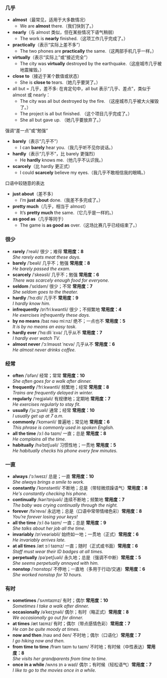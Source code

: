 ### 几乎

- **almost**（最常见，适用于大多数情况）  
  - We are **almost** there.（我们快到了。）  
- **nearly**（与 almost 类似，但在某些情况下语气稍弱）  
  - The work is **nearly** finished.（这项工作几乎完成了。）  
- **practically**（表示“实际上差不多”）  
  - The two phones are **practically** the same.（这两部手机几乎一样。）  
- **virtually**（表示“实际上”或“接近完全”）  
  - The city was **virtually** destroyed by the earthquake.（这座城市几乎被地震摧毁。）  
- **close to**（接近于某个数值或状态）  
  - She is **close to** tears.（她几乎要哭了。）  
- all but = 几乎，差不多: 在肯定句中，all but 表示“几乎、差点”，类似于 almost 或 nearly：
  - The city was all but destroyed by the fire.  （这座城市几乎被大火摧毁了。）
  - The project is all but finished.  （这个项目几乎完成了。）
  - She all but gave up.  （她几乎要放弃了。）

强调“差一点”或“勉强”
- **barely**（表示“几乎不”）  
  - I can **barely** hear you.（我几乎听不见你说话。）  
- **hardly**（表示“几乎不”，比 barely 更强烈）  
  - He **hardly** knows me.（他几乎不认识我。）  
- **scarcely**（比 hardly 更正式）  
  - I could **scarcely** believe my eyes.（我几乎不敢相信我的眼睛。）  

口语中较随意的表达
- **just about**（差不多）  
  - I’m **just about** done.（我差不多完成了。）  
- **pretty much**（几乎，相当于 almost）  
  - It’s **pretty much** the same.（它几乎是一样的。）  
- **as good as**（几乎等同于）  
  - The game is **as good as** over.（这场比赛几乎已经结束了。）  

### 很少
- **rarely** /ˈreəli/ 很少；难得 **常用度：8**  
  *She rarely eats meat these days.*
- **barely** /ˈbeəli/ 几乎不；勉强 **常用度：8**  
  *He barely passed the exam.*
- **scarcely** /ˈskeəsli/ 几乎不；勉强 **常用度：6**  
  *There was scarcely enough food for everyone.*
- **seldom** /ˈsɛldəm/ 很少；不常 **常用度：7**  
  *She seldom goes to the theater.*
- **hardly** /ˈhɑːdli/ 几乎不 **常用度：9**  
  *I hardly know him.*
- **infrequently** /ɪnˈfriːkwəntli/ 很少；不频繁地 **常用度：4**  
  *He exercises infrequently these days.*
- **by no means** /baɪ nəʊ miːnz/ 绝不；一点也不 **常用度：5**  
  *It is by no means an easy task.*
- **hardly ever** /ˈhɑːdli ˈɛvə/ 几乎从不 **常用度：7**  
  *I hardly ever watch TV.*
- **almost never** /ˈɔːlməʊst ˈnɛvə/ 几乎从不 **常用度：6**  
  *He almost never drinks coffee.*

### 经常
- **often** /ˈɒfən/ 经常；常常 **常用度：10**  
  *She often goes for a walk after dinner.*
- **frequently** /ˈfriːkwəntli/ 频繁地；经常 **常用度：8**  
  *Trains are frequently delayed in winter.*
- **regularly** /ˈreɡjələli/ 有规律地；定期地 **常用度：7**  
  *He exercises regularly to stay fit.*
- **usually** /ˈjuːʒuəli/ 通常；经常 **常用度：10**  
  *I usually get up at 7 a.m.*
- **commonly** /ˈkɒmənli/ 普遍地；常见地 **常用度：6**  
  *This phrase is commonly used in spoken English.*
- **all the time** /ɔːl ðə taɪm/ 一直；总是 **常用度：8**  
  *He complains all the time.*
- **habitually** /həˈbɪtʃuəli/ 习惯性地；一贯地 **常用度：5**  
  *He habitually checks his phone every few minutes.*

### 一直
- **always** /ˈɔːlweɪz/ 总是；一直 **常用度：10**  
  *She always brings a smile to work.*
- **constantly** /ˈkɒnstəntli/ 不断地；总是（带轻微烦躁语气）**常用度：8**  
  *He's constantly checking his phone.*
- **continually** /kənˈtɪnjuəli/ 连续不断地；频繁地 **常用度：7**  
  *The baby was crying continually through the night.*
- **forever** /fəˈrevə/ 永远地；总是（口语中常带情绪色彩）**常用度：8**  
  *You're forever losing your keys!*
- **all the time** /ɔːl ðə taɪm/ 一直；总是 **常用度：9**  
  *She talks about her job all the time.*
- **invariably** /ɪnˈveəriəbli/ 始终如一地；一贯地（正式）**常用度：6**  
  *He invariably arrives late.*
- **at all times** /æt ɔːl taɪmz/ 一直；随时（正式或书面）**常用度：6**  
  *Staff must wear their ID badges at all times.*
- **perpetually** /pəˈpetʃuəli/ 永久地；总是（强调不中断）**常用度：5**  
  *She seems perpetually annoyed with him.*
- **nonstop** /ˈnɒnstɒp/ 不停地；一直地（多用于行动/交通）**常用度：6**  
  *She worked nonstop for 10 hours.*

### 有时
- **sometimes** /ˈsʌmtaɪmz/ 有时；偶尔 **常用度：10**  
  *Sometimes I take a walk after dinner.*
- **occasionally** /əˈkeɪʒnəli/ 偶尔；有时（略正式）**常用度：8**  
  *We occasionally go out for dinner.*
- **at times** /æt taɪmz/ 有时；偶尔（带点感情色彩）**常用度：7**  
  *He can be quite moody at times.*
- **now and then** /naʊ ənd ðen/ 不时地；偶尔（口语化）**常用度：7**  
  *I go hiking now and then.*
- **from time to time** /frəm taɪm tu taɪm/ 不时地；有时候（中性表达）**常用度：8**  
  *She visits her grandparents from time to time.*
- **once in a while** /wʌns ɪn ə waɪl/ 偶尔；有时候（轻松语气）**常用度：7**  
  *I like to go to the movies once in a while.*

